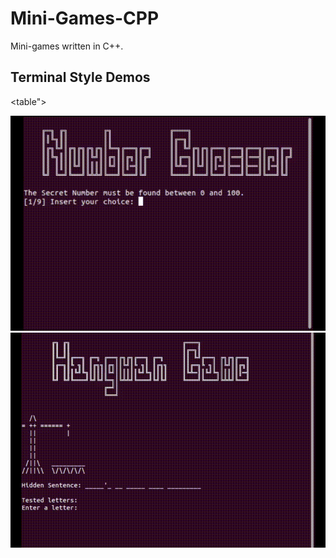 # Mini-Games-CPP
Mini-games written in C++.

## Terminal Style Demos
<table">
  <tr>
    <td style="border-color: black;background-color: black;">
      <img src="./Terminal Style/NumberGuesser/assets/number_guesser_demo.gif" alt="Number Guesser Demo">
    </td>
    <td style="border-color: black;background-color: black;">
      <img src="./Terminal Style/HangmanGame/assets/hangman_demo.gif" alt="Hangman Demo">
    </td>
  </tr>
</table>
